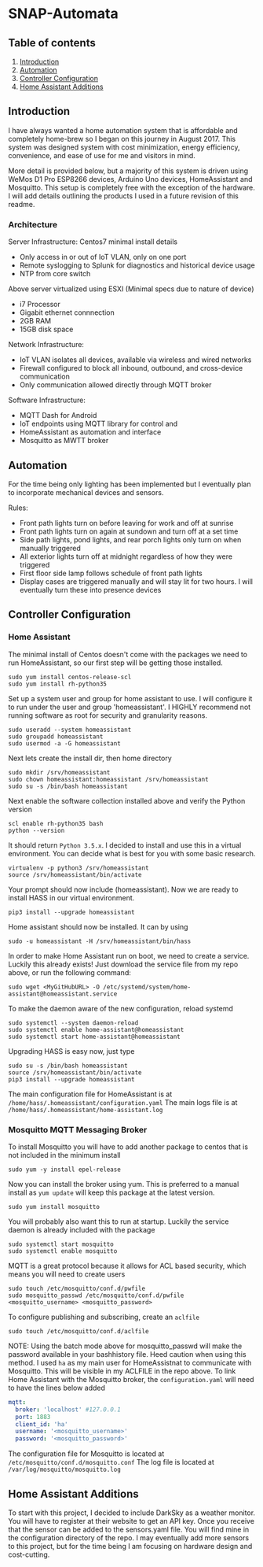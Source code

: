 # SNAP-Automata

## Table of contents
1. [Introduction](#intro)
2. [Automation](#automata)
3. [Controller Configuration](#control)
4. [Home Assistant Additions](#hassadd)


## Introduction
I have always wanted a home automation system that is affordable and completely home-brew so I began on this journey in August 2017. This system was designed system with cost minimization, energy efficiency, convenience, and ease of use for me and visitors in mind.

More detail is provided below, but a majority of this system is driven using WeMos D1 Pro ESP8266 devices, Arduino Uno devices, HomeAssistant and Mosquitto. This setup is completely free with the exception of the hardware. I will add details outlining the products I used in a future revision of this readme.

### Architecture

Server Infrastructure:
Centos7 minimal install details
- Only access in or out of IoT VLAN, only on one port
- Remote syslogging to Splunk for diagnostics and historical device usage
- NTP from core switch
	
Above server virtualized using ESXI (Minimal specs due to nature of device)
- i7 Processor
- Gigabit ethernet connnection
- 2GB RAM
- 15GB disk space

Network Infrastructure:
- IoT VLAN isolates all devices, available via wireless and wired networks
- Firewall configured to block all inbound, outbound, and cross-device communication 
- Only communication allowed directly through MQTT broker
	
Software Infrastructure:
- MQTT Dash for Android
- IoT endpoints using MQTT library for control and 
- HomeAssistant as automation and interface
- Mosquitto as MWTT broker	
	
	
## Automation
For the time being only lighting has been implemented but I eventually plan to incorporate mechanical devices and sensors.

Rules:

- Front path lights turn on before leaving for work and off at sunrise
- Front path lights turn on again at sundown and turn off at a set time
- Side path lights, pond lights, and rear porch lights only turn on when manually triggered
- All exterior lights turn off at midnight regardless of how they were triggered
- First floor side lamp follows schedule of front path lights
- Display cases are triggered manually and will stay lit for two hours. I will eventually turn these into presence devices

## Controller Configuration
### Home Assistant
The minimal install of Centos doesn't come with the packages we need to run HomeAssistant, so our first step will be getting those installed.

```
sudo yum install centos-release-scl
sudo yum install rh-python35
```

Set up a system user and group for home assistant to use. I will configure it to run under the user and group 'homeassistant'. I HIGHLY recommend not running software as root for security and granularity reasons.

```
sudo useradd --system homeassistant
sudo groupadd homeassistant
sudo usermod -a -G homeassistant
```

Next lets create the install dir, then home directory

```
sudo mkdir /srv/homeassistant
sudo chown homeassistant:homeassistant /srv/homeassistant
sudo su -s /bin/bash homeassistant
```

Next enable the software collection installed above and verify the Python version

```
scl enable rh-python35 bash
python --version
```

It should return `Python 3.5.x`. I decided to install and use this in a virtual environment. You can decide what is best for you with some basic research.

```
virtualenv -p python3 /srv/homeassistant
source /srv/homeassistant/bin/activate
```

Your prompt should now include (homeassistant). Now we are ready to install HASS in our virtual environment.

```
pip3 install --upgrade homeassistant
```

Home assistant should now be installed. It can by using

```
sudo -u homeassistant -H /srv/homeassistant/bin/hass
```

In order to make Home Assistant run on boot, we need to create a service. Luckily this already exists! Just download the service file from my repo above, or run the following command:

```
sudo wget <MyGitHubURL> -O /etc/systemd/system/home-assistant@homeassistant.service
```

To make the daemon aware of the new configuration, reload systemd

```
sudo systemctl --system daemon-reload
sudo systemctl enable home-assistant@homeassistant
sudo systemctl start home-assistant@homeassistant
```

Upgrading HASS is easy now, just type

```
sudo su -s /bin/bash homeassistant
source /srv/homeassistant/bin/activate
pip3 install --upgrade homeassistant
```

The main configuration file for HomeAssistant is at `/home/hass/.homeassistant/configuration.yaml`
The main logs file is at `/home/hass/.homeassistant/home-assistant.log`


### Mosquitto MQTT Messaging Broker
To install Mosquitto you will have to add another package to centos that is not included in the minimum install

```
sudo yum -y install epel-release
```

Now you can install the broker using yum. This is preferred to a manual install as `yum update` will keep this package at the latest version.

```
sudo yum install mosquitto
```

You will probably also want this to run at startup. Luckily the service daemon is already included with the package

```
sudo systemctl start mosquitto
sudo systemctl enable mosquitto
```

MQTT is a great protocol because it allows for ACL based security, which means you will need to create users

```
sudo touch /etc/mosquitto/conf.d/pwfile
sudo mosquitto_passwd /etc/mosquitto/conf.d/pwfile <mosquitto_username> <mosquitto_password>
```

To configure publishing and subscribing, create an `aclfile`

```
sudo touch /etc/mosquitto/conf.d/aclfile
```

NOTE: Using the batch mode above for mosquitto_passwd will make the password available in your bashhistory file. Heed caution when using this method. I used `ha` as my main user for HomeAssistnat to communicate with Mosquitto. This will be visible in my ACLFILE in the repo above.
To link Home Assistant with the Mosquitto broker, the `configuration.yaml` will need to have the lines below added

```yaml
mqtt:
  broker: 'localhost' #127.0.0.1
  port: 1883
  client_id: 'ha'
  username: '<mosquitto_username>'
  password: '<mosquitto_password>'
```

The configuration file for Mosquitto is located at `/etc/mosquitto/conf.d/mosquitto.conf`
The log file is located at `/var/log/mosquitto/mosquitto.log`


## Home Assistant Additions
To start with this project, I decided to include DarkSky as a weather monitor. You will have to register at their website to get an API key. Once you receive that the sensor can be added to the sensors.yaml file. You will find mine in the configuration directory of the repo. I may eventually add more sensors to this project, but for the time being I am focusing on hardware design and cost-cutting.